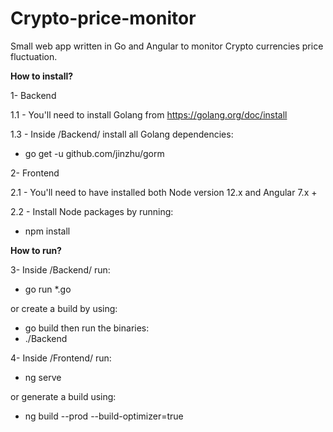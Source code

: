 # Crypto-price-monitor
Small web app written in Go and Angular to monitor Crypto currencies price fluctuation.

**How to install?**

1- Backend 

1.1 - You'll need to install Golang from https://golang.org/doc/install

1.3 - Inside /Backend/ install all Golang dependencies:

  * go get -u github.com/jinzhu/gorm
  
2- Frontend 

2.1 - You'll need to have installed both Node version 12.x and Angular 7.x +

2.2 - Install Node packages by running:

  * npm install
  
**How to run?**

3- Inside /Backend/ run:

   * go run \*.go
   
   or create a build by using:
   
   * go build
   then run the binaries:
   * ./Backend

4- Inside /Frontend/ run:

   * ng serve 
   
   or generate a build using:
   
   * ng build --prod --build-optimizer=true




  
  


